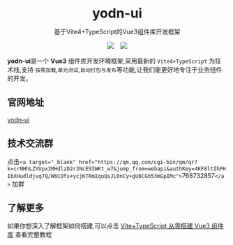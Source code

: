 <br />
<br />
<div style="text-align:center">
<b style="font-size:30px">yodn-ui</b>
<p>基于Vite4+TypeScript的Vue3组件库开发框架</p>
<img style="display:inline" src="https://img.shields.io/npm/v/create-yodn-ui" />

<img style="display:inline;margin-left:10px" src="https://img.shields.io/npm/dt/create-yodn-ui" />
</div>

**yodn-ui**是一个 **Vue3** 组件库开发环境框架,采用最新的 `Vite4+TypeScript` 为技术栈,支持 `按需加载`,`单元测试`,`自动打包与发布`等功能,让我们能更好地专注于业务组件的开发。

## 官网地址

[yodn-ui](https://yodn-uiui.github.io/yodn-ui/)

## 技术交流群

点击`<a target="_blank" href="https://qm.qq.com/cgi-bin/qm/qr?k=crNHhLZYUpx3MHdlzD2r3NcE93WKt_w7&jump_from=webapi&authKey=4KF8ltIhPHIbXHudldjvq7Q/W6COfs+ycjKTRmIquQsJL0nCy+gU6CGb53mGpIMc">`768732857`</a>` 加群

## 了解更多

如果你想深入了解框架如何搭建,可以点击 [Vite+TypeScript 从零搭建 Vue3 组件库](https://juejin.cn/column/7118932817119019015) 查看完整教程
